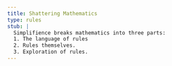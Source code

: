```yaml
---
title: Shattering Mathematics
type: rules
stub: |
  Simplifience breaks mathematics into three parts:
  1. The language of rules
  2. Rules themselves.
  3. Exploration of rules.
---
```

